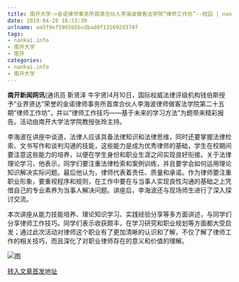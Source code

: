 ```yaml
---
title: 南开大学->金诺律师事务所首席合伙人李海波做客法学院“律师工作坊”--校园 | nankai.info
date: 2019-04-28 16:53:39
urlname: aa5f9ef5965b5bcdbad0f131692d374f
tags: 
- nankai.info
- 南开大学
- 南开
categories:
- nankai.info
- 南开大学
---
```


**南开新闻网讯**(通讯员 靳贤泽 牛宇贤)4月10日，国际权威法律评级机构钱伯斯授予“业界贤达”荣誉的金诺律师事务所首席合伙人李海波律师做客法学院第二十五期“律师工作坊”，并以“律师工作技巧——基于未来的学习方法”为题带来精彩报告。活动由南开大学法学院教授张玲主持。

李海波在讲座中谈道，法律人应该具备法律知识和法律思维，同时还要掌握法律检索、文书写作和谈判沟通的技能，这些能力是成为优秀律师的基础，学生在校期间要注意这些能力的培养，以便在学生身份和职业生涯之间实现良好衔接。关于法律理论学习，他表示，同学们要注重法律检索和案例训练，并且要学会如何运用理论知识解决实际问题。最后他认为，律师代表着责任、质量和承诺。作为律师要注重职业形象，要重视程序和规则，在工作中要在与当事人实现良性沟通的基础之上凭借自己的专业素养为当事人解决问题。讲座后，李海波还与现场师生进行了深入探讨交流。

本次讲座从能力技能培养、理论知识学习、实践经验分享等多方面讲述，与同学们分享律师工作技巧。同学们表示收获颇丰，在学习研究和职业规划等方面都大受启发；通过此次活动对律师这个职业有了更加清晰的认识和了解，不仅了解了律师工作的相关技巧，而且深化了对职业律师存在的意义和价值的理解。

![图](http://news.nankai.edu.cn/pic/0/00/34/96/349684_922963.jpg)

[转入文章首发地址](http://news.nankai.edu.cn/qqxy/system/2019/04/17/000445576.shtml)
